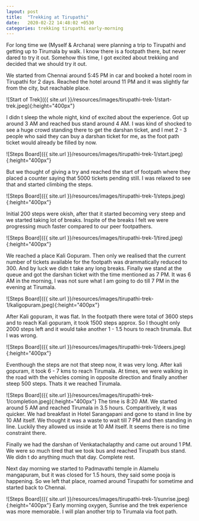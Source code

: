 ```yaml
---
layout: post
title:  "Trekking at Tirupathi"
date:   2020-02-22 14:48:02 +0530
categories: trekking tirupathi early-morning
---
```


For long time we (Myself & Archana) were planning a trip to Tirupathi and getting up to Tirumala by walk. I know there is a footpath there, but never dared to try it out. Somehow this time, I got excited about trekking and decided that we should try it out.

We started from Chennai around 5:45 PM in car and booked a hotel room in Tirupathi for 2 days. Reached the hotel around 11 PM and it was slightly far from the city, but reachable place. 

![Start of Trek]({{ site.url }}/resources/images/tirupathi-trek-1/start-trek.jpeg){:height="400px"}

I didn t sleep the whole night, kind of excited about the experience. Got up around 3 AM and reached bus stand around 4 AM. I was kind of shocked to see a huge crowd standing there to get the darshan ticket, and I met 2 - 3 people who said they can buy a darshan ticket for me, as the foot path ticket would already be filled by now.

![Steps Board]({{ site.url }}/resources/images/tirupathi-trek-1/start.jpeg){:height="400px"}

But we thought of giving a try and reached the start of footpath where they placed a counter saying that 5000 tickets pending still. I was relaxed to see that and started climbing the steps. 

![Steps Board]({{ site.url }}/resources/images/tirupathi-trek-1/steps.jpeg){:height="400px"}

Initial 200 steps were okish, after that it started becoming very steep and we started taking lot of breaks. Inspite of the breaks I felt we were progressing much faster compared to our peer footpathers. 

![Steps Board]({{ site.url }}/resources/images/tirupathi-trek-1/tired.jpeg){:height="400px"}

We reached a place Kali Gopuram. Then only we realised that the current number of tickets available for the footpath was drammatically reduced to 300. And by luck we didn t take any long breaks. Finally we stand at the queue and got the darshan ticket with the time mentioned as 7 PM. It was 6 AM in the morning, I was not sure what I am going to do till 7 PM in the evening at Tirumala.

![Steps Board]({{ site.url }}/resources/images/tirupathi-trek-1/kaligopuram.jpeg){:height="400px"}

After Kali gopuram, it was flat. In the footpath there were total of 3600 steps and to reach Kali gopuram, it took 1500 steps approx. So I thought only 2000 steps left and it would take another 1 - 1.5 hours to reach tirumala. But I was wrong. 

![Steps Board]({{ site.url }}/resources/images/tirupathi-trek-1/deers.jpeg){:height="400px"}

Eventhough the steps are not that steep now, it was very long. After kali gopuram, it took 6 - 7 kms to reach Tirumala. At times, we were walking in the road with the vehicles coming in opposite direction and finally another steep 500 steps. Thats it we reached Tirumala.

![Steps Board]({{ site.url }}/resources/images/tirupathi-trek-1/completion.jpeg){:height="400px"}
The time is 8:20 AM. We started around 5 AM and reached Tirumala in 3.5 hours. Comparitively, it was quicker. We had breakfast in Hotel Sarangapani and gone to stand in line by 10 AM itself. We thought it was a waste to wait till 7 PM and then standing in line. Luckily they allowed us inside at 10 AM itself. It seems there is no time constraint there.

Finally we had the darshan of Venkatachalapthy and came out around 1 PM. We were so much tired that we took bus and reached Tirupath bus stand. We didn t do anything much that day. Complete rest.

Next day morning we started to Padmavathi temple in Alamelu mangapuram, but it was closed for 1.5 hours, they said some pooja is happening. So we left that place, roamed around Tirupathi for sometime and started back to Chennai.

![Steps Board]({{ site.url }}/resources/images/tirupathi-trek-1/sunrise.jpeg){:height="400px"}
Early morning oxygen, Sunrise and the trek experience was more memorable. I will plan another trip to Tirumala via foot path.